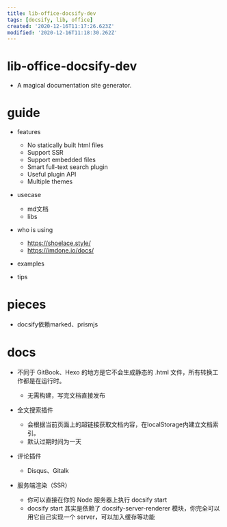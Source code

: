 ```yaml
---
title: lib-office-docsify-dev
tags: [docsify, lib, office]
created: '2020-12-16T11:17:26.623Z'
modified: '2020-12-16T11:18:30.262Z'
---
```


# lib-office-docsify-dev

- A magical documentation site generator.

# guide

- features
  - No statically built html files
  - Support SSR
  - Support embedded files
  - Smart full-text search plugin
  - Useful plugin API
  - Multiple themes

- usecase
  - md文档
  - libs

- who is using
  - https://shoelace.style/
  - https://imdone.io/docs/

- examples

- tips

# pieces

- docsify依赖marked、prismjs

# docs

- 不同于 GitBook、Hexo 的地方是它不会生成静态的 .html 文件，所有转换工作都是在运行时。
  - 无需构建，写完文档直接发布

- 全文搜索插件
  - 会根据当前页面上的超链接获取文档内容，在localStorage内建立文档索引。
  - 默认过期时间为一天
- 评论插件
  - Disqus、Gitalk

- 服务端渲染（SSR）
  - 你可以直接在你的 Node 服务器上执行 docsify start 
  - docsify start 其实是依赖了 docsify-server-renderer 模块，你完全可以用它自己实现一个 server，可以加入缓存等功能
